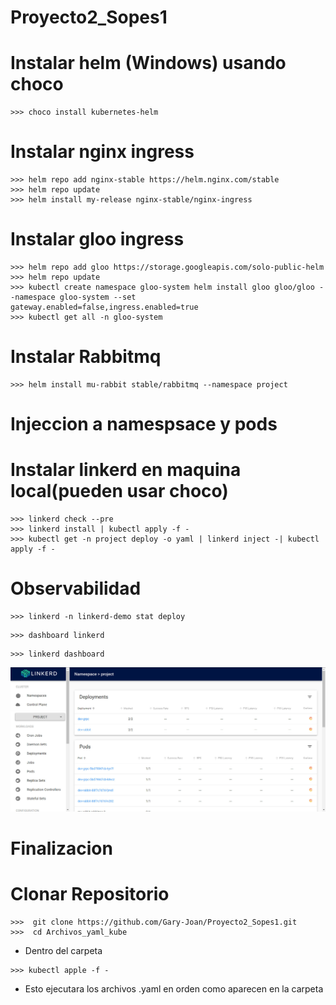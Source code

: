 # Proyecto2_Sopes1

# Instalar helm (Windows) usando choco
```
>>> choco install kubernetes-helm
```
# Instalar nginx ingress
```
>>> helm repo add nginx-stable https://helm.nginx.com/stable
>>> helm repo update
>>> helm install my-release nginx-stable/nginx-ingress
```
# Instalar gloo ingress
```
>>> helm repo add gloo https://storage.googleapis.com/solo-public-helm
>>> helm repo update
>>> kubectl create namespace gloo-system helm install gloo gloo/gloo --namespace gloo-system --set gateway.enabled=false,ingress.enabled=true
>>> kubectl get all -n gloo-system
```
# Instalar Rabbitmq
```
>>> helm install mu-rabbit stable/rabbitmq --namespace project
```
# Injeccion a namespsace y pods
# Instalar linkerd en maquina local(pueden usar choco)
```
>>> linkerd check --pre
>>> linkerd install | kubectl apply -f -
>>> kubectl get -n project deploy -o yaml | linkerd inject -| kubectl apply -f -
```
# Observabilidad
```
>>> linkerd -n linkerd-demo stat deploy
```
```
>>> dashboard linkerd
```
```
>>> linkerd dashboard
```
![alt text](./img/linkerd.jpg)
# Finalizacion
# Clonar Repositorio
```
>>>  git clone https://github.com/Gary-Joan/Proyecto2_Sopes1.git
>>>  cd Archivos_yaml_kube
```
- Dentro del carpeta 
```
>>> kubectl apple -f -
```
- Esto ejecutara los archivos .yaml en orden como aparecen en la carpeta